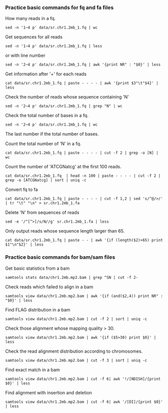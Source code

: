 
### Practice basic commands for fq and fa files

How many reads in a fq.
```
sed -n '1~4 p' data/sr.chr1.2mb_1.fq | wc
```

Get sequences for all reads
```
sed -n '1~4 p' data/sr.chr1.2mb_1.fq | less
```
or with line number
```
sed -n '2~4 p' data/sr.chr1.2mb_1.fq | awk '{print NR" : "$0}' | less
```

Get information after '+' for each reads
```
cat data/sr.chr1.2mb_1.fq | paste - - - - | awk '{print $3"\t"$4}' | less
```


Check the number of reads whose sequence containing 'N'
```
sed -n '2~4 p' data/sr.chr1.2mb_1.fq | grep "N" | wc
```

Check the total number of bases in a fq.
```
sed -n '2~4 p' data/sr.chr1.2mb_1.fq | wc
```
The last number if the total number of bases.


Count the total number of 'N' in a fq.
```
cat data/sr.chr1.2mb_1.fq | paste - - - - | cut -f 2 | grep -o [N] | wc
```

Count the number of 'ATCGNatcg' at the first 100 reads.
```
cat data/sr.chr1.2mb_1.fq  | head -n 100 | paste - - - - | cut -f 2 | grep -o [ATCGNatcg] | sort | uniq -c
```

Convert fq to fa
```
cat data/sr.chr1.2mb_1.fq | paste - - - - | cut -f 1,2 | sed 's/^@/>/' | tr "\t" "\n" > sr.chr1.2mb_1.fa
```

Delete 'N' from sequences of reads
```
sed -e '/^[^>]/s/N//g' sr.chr1.2mb_1.fa | less
```

Only output reads whose sequence length larger than 65.
```
cat data/sr.chr1.2mb_1.fq | paste - - | awk '{if (length($2)>65) print $1"\n"$2}' | less
```


### Practice basic commands for bam/sam files

Get basic statistics from a bam
```
samtools stats data/chr1.2mb.mp2.bam | grep ^SN | cut -f 2-
```

Check reads which failed to align in a bam
```
samtools view data/chr1.2mb.mp2.bam | awk '{if (and($2,4)) print NR" : "$0}' | less
```

Find FLAG distribution in a bam
```
samtools view data/chr1.2mb.mp2.bam | cut -f 2 | sort | uniq -c
```

Check those alignment whose mapping quality > 30.
```
samtools view data/chr1.2mb.mp2.bam | awk '{if ($5>30) print $0}' | less
```

Check the read alignment distribution according to chromosomes.
```
samtools view data/chr1.2mb.mp2.bam | cut -f 3 | sort | uniq -c
```

Find exact match in a bam
```
samtools view data/chr1.2mb.mp2.bam | cut -f 6| awk '!/[NDISH]/{print $0}' | less
```

Find alignment with insertion and deletion
```
samtools view data/chr1.2mb.mp2.bam | cut -f 6| awk '/[DI]/{print $0}' | less
```
